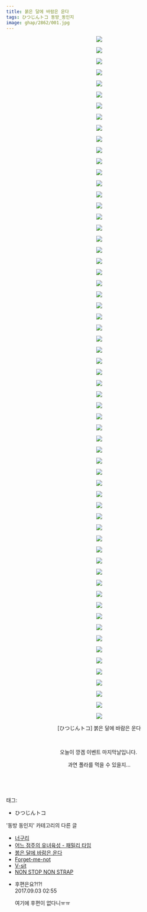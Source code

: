 ```yaml
---
title: 붉은 달에 바람은 운다
tags: ひつじんトコ 동방_동인지
image: ghap/2862/001.jpg
---
```

<div class="article">
<p style="text-align: center; clear: none; float: none;"><img src="{{ site.nasurl }}/ghap/2862/001.jpg"/></p>
<p style="text-align: center; clear: none; float: none;"><img src="{{ site.nasurl }}/ghap/2862/002.jpg"/></p>
<p style="text-align: center; clear: none; float: none;"><img src="{{ site.nasurl }}/ghap/2862/003.jpg"/></p>
<p style="text-align: center; clear: none; float: none;"><img src="{{ site.nasurl }}/ghap/2862/004.jpg"/></p>
<p style="text-align: center; clear: none; float: none;"><img src="{{ site.nasurl }}/ghap/2862/005.jpg"/></p>
<p style="text-align: center; clear: none; float: none;"><img src="{{ site.nasurl }}/ghap/2862/006.jpg"/></p>
<p style="text-align: center; clear: none; float: none;"><img src="{{ site.nasurl }}/ghap/2862/007.jpg"/></p>
<p style="text-align: center; clear: none; float: none;"><img src="{{ site.nasurl }}/ghap/2862/008.jpg"/></p>
<p style="text-align: center; clear: none; float: none;"><img src="{{ site.nasurl }}/ghap/2862/009.jpg"/></p>
<p style="text-align: center; clear: none; float: none;"><img src="{{ site.nasurl }}/ghap/2862/010.jpg"/></p>
<p style="text-align: center; clear: none; float: none;"><img src="{{ site.nasurl }}/ghap/2862/011.jpg"/></p>
<p style="text-align: center; clear: none; float: none;"><img src="{{ site.nasurl }}/ghap/2862/012.jpg"/></p>
<p style="text-align: center; clear: none; float: none;"><img src="{{ site.nasurl }}/ghap/2862/013.jpg"/></p>
<p style="text-align: center; clear: none; float: none;"><img src="{{ site.nasurl }}/ghap/2862/014.jpg"/></p>
<p style="text-align: center; clear: none; float: none;"><img src="{{ site.nasurl }}/ghap/2862/015.jpg"/></p>
<p style="text-align: center; clear: none; float: none;"><img src="{{ site.nasurl }}/ghap/2862/016.jpg"/></p>
<p style="text-align: center; clear: none; float: none;"><img src="{{ site.nasurl }}/ghap/2862/017.jpg"/></p>
<p style="text-align: center; clear: none; float: none;"><img src="{{ site.nasurl }}/ghap/2862/018.jpg"/></p>
<p style="text-align: center; clear: none; float: none;"><img src="{{ site.nasurl }}/ghap/2862/019.jpg"/></p>
<p style="text-align: center; clear: none; float: none;"><img src="{{ site.nasurl }}/ghap/2862/020.jpg"/></p>
<p style="text-align: center; clear: none; float: none;"><img src="{{ site.nasurl }}/ghap/2862/021.jpg"/></p>
<p style="text-align: center; clear: none; float: none;"><img src="{{ site.nasurl }}/ghap/2862/022.jpg"/></p>
<p style="text-align: center; clear: none; float: none;"><img src="{{ site.nasurl }}/ghap/2862/023.jpg"/></p>
<p style="text-align: center; clear: none; float: none;"><img src="{{ site.nasurl }}/ghap/2862/024.jpg"/></p>
<p style="text-align: center; clear: none; float: none;"><img src="{{ site.nasurl }}/ghap/2862/025.jpg"/></p>
<p style="text-align: center; clear: none; float: none;"><img src="{{ site.nasurl }}/ghap/2862/026.jpg"/></p>
<p style="text-align: center; clear: none; float: none;"><img src="{{ site.nasurl }}/ghap/2862/027.jpg"/></p>
<p style="text-align: center; clear: none; float: none;"><img src="{{ site.nasurl }}/ghap/2862/028.jpg"/></p>
<p style="text-align: center; clear: none; float: none;"><img src="{{ site.nasurl }}/ghap/2862/029.jpg"/></p>
<p style="text-align: center; clear: none; float: none;"><img src="{{ site.nasurl }}/ghap/2862/030.jpg"/></p>
<p style="text-align: center; clear: none; float: none;"><img src="{{ site.nasurl }}/ghap/2862/031.jpg"/></p>
<p style="text-align: center; clear: none; float: none;"><img src="{{ site.nasurl }}/ghap/2862/032.jpg"/></p>
<p style="text-align: center; clear: none; float: none;"><img src="{{ site.nasurl }}/ghap/2862/033.jpg"/></p>
<p style="text-align: center; clear: none; float: none;"><img src="{{ site.nasurl }}/ghap/2862/034.jpg"/></p>
<p style="text-align: center; clear: none; float: none;"><img src="{{ site.nasurl }}/ghap/2862/035.jpg"/></p>
<p style="text-align: center; clear: none; float: none;"><img src="{{ site.nasurl }}/ghap/2862/036.jpg"/></p>
<p style="text-align: center; clear: none; float: none;"><img src="{{ site.nasurl }}/ghap/2862/037.jpg"/></p>
<p style="text-align: center; clear: none; float: none;"><img src="{{ site.nasurl }}/ghap/2862/038.jpg"/></p>
<p style="text-align: center; clear: none; float: none;"><img src="{{ site.nasurl }}/ghap/2862/039.jpg"/></p>
<p style="text-align: center; clear: none; float: none;"><img src="{{ site.nasurl }}/ghap/2862/040.jpg"/></p>
<p style="text-align: center; clear: none; float: none;"><img src="{{ site.nasurl }}/ghap/2862/041.jpg"/></p>
<p style="text-align: center; clear: none; float: none;"><img src="{{ site.nasurl }}/ghap/2862/042.jpg"/></p>
<p style="text-align: center; clear: none; float: none;"><img src="{{ site.nasurl }}/ghap/2862/043.jpg"/></p>
<p style="text-align: center; clear: none; float: none;"><img src="{{ site.nasurl }}/ghap/2862/044.jpg"/></p>
<p style="text-align: center; clear: none; float: none;"><img src="{{ site.nasurl }}/ghap/2862/045.jpg"/></p>
<p style="text-align: center; clear: none; float: none;"><img src="{{ site.nasurl }}/ghap/2862/046.jpg"/></p>
<p style="text-align: center; clear: none; float: none;"><img src="{{ site.nasurl }}/ghap/2862/047.jpg"/></p>
<p style="text-align: center; clear: none; float: none;"><img src="{{ site.nasurl }}/ghap/2862/048.jpg"/></p>
<p style="text-align: center; clear: none; float: none;"><img src="{{ site.nasurl }}/ghap/2862/049.jpg"/></p>
<p style="text-align: center; clear: none; float: none;"><img src="{{ site.nasurl }}/ghap/2862/050.jpg"/></p>
<p style="text-align: center; clear: none; float: none;"><img src="{{ site.nasurl }}/ghap/2862/051.jpg"/></p>
<p style="text-align: center; clear: none; float: none;"><img src="{{ site.nasurl }}/ghap/2862/052.jpg"/></p>
<p style="text-align: center; clear: none; float: none;"><img src="{{ site.nasurl }}/ghap/2862/053.jpg"/></p>
<p style="text-align: center; clear: none; float: none;"><img src="{{ site.nasurl }}/ghap/2862/054.jpg"/></p>
<p style="text-align: center; clear: none; float: none;"><img src="{{ site.nasurl }}/ghap/2862/055.jpg"/></p>
<p style="text-align: center; clear: none; float: none;"><img src="{{ site.nasurl }}/ghap/2862/056.jpg"/></p>
<p style="text-align: center; clear: none; float: none;"><img src="{{ site.nasurl }}/ghap/2862/057.jpg"/></p>
<p style="text-align: center; clear: none; float: none;"><img src="{{ site.nasurl }}/ghap/2862/058.jpg"/></p>
<p style="text-align: center; clear: none; float: none;"><img src="{{ site.nasurl }}/ghap/2862/059.jpg"/></p>
<p style="text-align: center; clear: none; float: none;"><img src="{{ site.nasurl }}/ghap/2862/060.jpg"/></p>
<p style="text-align: center; clear: none; float: none;"><img src="{{ site.nasurl }}/ghap/2862/061.jpg"/></p>
<p style="text-align: center; clear: none; float: none;"><img src="{{ site.nasurl }}/ghap/2862/062.jpg"/></p>
<p style="text-align: center; clear: none; float: none;">[ひつじんトコ] 붉은 달에 바람은 운다</p>
<p style="text-align: center; clear: none; float: none;"><br/></p>
<p style="text-align: center; clear: none; float: none;">오늘이 깡겜 이벤트 마지막날입니다. </p>
<p style="text-align: center; clear: none; float: none;">과연 폴라를 먹을 수 있을지...</p>
<p style="text-align: center; clear: none; float: none;"><br/></p>
<p><br/></p>
</div><div class="tagTrail">
<p>태그: </p>
<ul>
<li>ひつじんトコ</li>
</ul>
</div><div class="another">
<p>'동방 동인지' 카테고리의 다른 글</p>
<ul>
<li><a href="/2016-12-09-ghap_2864">너구리</a></li>
<li><a href="/2016-12-09-ghap_2863">어느 점주의 유녀육성 - 패밀리 타임</a></li>
<li><a href="/2016-12-09-ghap_2862">붉은 달에 바람은 운다</a></li>
<li><a href="/2016-12-07-ghap_2861">Forget-me-not</a></li>
<li><a href="/2016-12-07-ghap_2860">V-sit</a></li>
<li><a href="/2016-12-07-ghap_2859">NON STOP NON STRAP</a></li>
</ul>
</div><div class="cb_module cb_fluid">
<div class="cb_wrt cb_profile">
<div class="comment">
<ul>
<li class="cb_thumb_off" id="comment15074909">
<div class="cb_comment_area">
<div class="cb_info_area">
<div class="cb_section">
<span class="cb_nick_name">후편은요?!?!</span>
</div>
<div class="cb_section">
<span class="cb_date">2017.09.03 02:55 </span>
</div>
</div>
<div class="cb_dsc_comment">
<p class="cb_dsc">
											여기에 후편이 없다니ㅠㅠ
										</p>
</div>
</div></li>
</ul>
</div>
</div><!-- commentList close -->
</div>